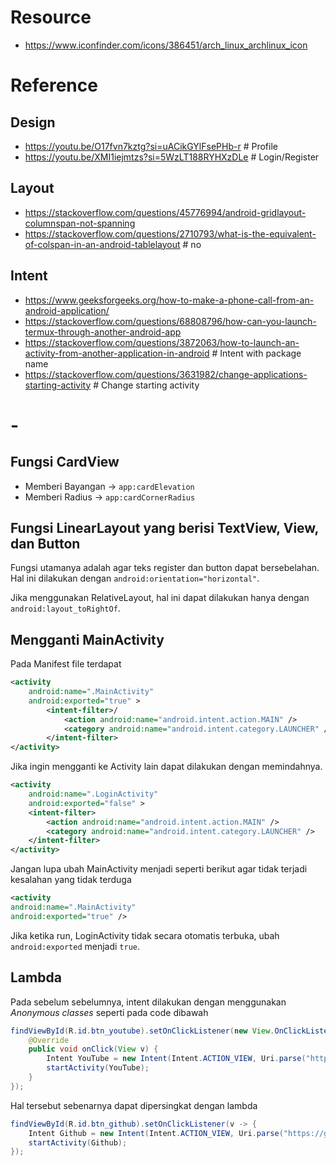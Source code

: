 # Resource
- https://www.iconfinder.com/icons/386451/arch_linux_archlinux_icon


# Reference

## Design
- https://youtu.be/O17fvn7kztg?si=uACikGYlFsePHb-r # Profile
- https://youtu.be/XMI1iejmtzs?si=5WzLT188RYHXzDLe # Login/Register

## Layout
- https://stackoverflow.com/questions/45776994/android-gridlayout-columnspan-not-spanning
- https://stackoverflow.com/questions/2710793/what-is-the-equivalent-of-colspan-in-an-android-tablelayout # no

## Intent
- https://www.geeksforgeeks.org/how-to-make-a-phone-call-from-an-android-application/
- https://stackoverflow.com/questions/68808796/how-can-you-launch-termux-through-another-android-app
- https://stackoverflow.com/questions/3872063/how-to-launch-an-activity-from-another-application-in-android # Intent with package name
- https://stackoverflow.com/questions/3631982/change-applications-starting-activity # Change starting activity


# -
## Fungsi CardView
- Memberi Bayangan -> `app:cardElevation`
- Memberi Radius   -> `app:cardCornerRadius`

## Fungsi LinearLayout yang berisi TextView, View, dan Button
Fungsi utamanya adalah agar teks register dan button dapat bersebelahan.
Hal ini dilakukan dengan `android:orientation="horizontal"`.

Jika menggunakan RelativeLayout, hal ini dapat dilakukan hanya dengan `android:layout_toRightOf`.

## Mengganti MainActivity
Pada Manifest file terdapat
```xml
<activity
    android:name=".MainActivity"
    android:exported="true" >
        <intent-filter>/
            <action android:name="android.intent.action.MAIN" />
            <category android:name="android.intent.category.LAUNCHER" />
        </intent-filter>
</activity>
```

Jika ingin mengganti ke Activity lain dapat dilakukan dengan memindahnya.

```xml
<activity
    android:name=".LoginActivity"
    android:exported="false" >
    <intent-filter>
        <action android:name="android.intent.action.MAIN" />
        <category android:name="android.intent.category.LAUNCHER" />
    </intent-filter>
</activity>
```

Jangan lupa ubah MainActivity menjadi seperti berikut agar tidak terjadi kesalahan yang tidak terduga
```xml
<activity
android:name=".MainActivity"
android:exported="true" />
```
Jika ketika run, LoginActivity tidak secara otomatis terbuka, ubah `android:exported` menjadi `true`.

## Lambda
Pada sebelum sebelumnya, intent dilakukan dengan menggunakan _Anonymous classes_ seperti pada code dibawah

```java
findViewById(R.id.btn_youtube).setOnClickListener(new View.OnClickListener() {
    @Override
    public void onClick(View v) {
        Intent YouTube = new Intent(Intent.ACTION_VIEW, Uri.parse("https://youtube.com/"));
        startActivity(YouTube);
    }
});
```

Hal tersebut sebenarnya dapat dipersingkat dengan lambda
```java
findViewById(R.id.btn_github).setOnClickListener(v -> {
    Intent Github = new Intent(Intent.ACTION_VIEW, Uri.parse("https://github.com/Aspiann17"));
    startActivity(Github);
});
```